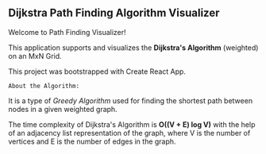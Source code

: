 ## Dijkstra Path Finding Algorithm Visualizer
Welcome to Path Finding Visualizer!

This application supports and visualizes the **Dijkstra's Algorithm** (weighted) on an MxN Grid.

This project was bootstrapped with Create React App.

`About the Algorithm:`

It is a type of *Greedy Algorithm* used for finding the shortest path between nodes in a given weighted graph.

The time complexity of Dijkstra's Algorithm is **O((V + E) log V)** with the help of an adjacency list representation of the graph, where V is the number of vertices and E is the number of edges in the graph.
